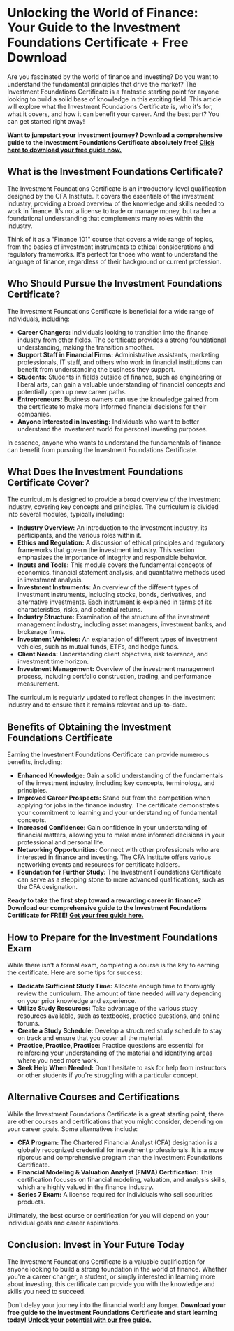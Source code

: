 # Unlocking the World of Finance: Your Guide to the Investment Foundations Certificate + Free Download

Are you fascinated by the world of finance and investing? Do you want to understand the fundamental principles that drive the market? The Investment Foundations Certificate is a fantastic starting point for anyone looking to build a solid base of knowledge in this exciting field. This article will explore what the Investment Foundations Certificate is, who it's for, what it covers, and how it can benefit your career. And the best part? You can get started right away!

**Want to jumpstart your investment journey? Download a comprehensive guide to the Investment Foundations Certificate absolutely free!** [**Click here to download your free guide now.**](https://udemywork.com/investment-foundations-certificate)

## What is the Investment Foundations Certificate?

The Investment Foundations Certificate is an introductory-level qualification designed by the CFA Institute. It covers the essentials of the investment industry, providing a broad overview of the knowledge and skills needed to work in finance. It’s not a license to trade or manage money, but rather a foundational understanding that complements many roles within the industry.

Think of it as a "Finance 101" course that covers a wide range of topics, from the basics of investment instruments to ethical considerations and regulatory frameworks. It's perfect for those who want to understand the language of finance, regardless of their background or current profession.

## Who Should Pursue the Investment Foundations Certificate?

The Investment Foundations Certificate is beneficial for a wide range of individuals, including:

*   **Career Changers:** Individuals looking to transition into the finance industry from other fields. The certificate provides a strong foundational understanding, making the transition smoother.
*   **Support Staff in Financial Firms:** Administrative assistants, marketing professionals, IT staff, and others who work in financial institutions can benefit from understanding the business they support.
*   **Students:** Students in fields outside of finance, such as engineering or liberal arts, can gain a valuable understanding of financial concepts and potentially open up new career paths.
*   **Entrepreneurs:** Business owners can use the knowledge gained from the certificate to make more informed financial decisions for their companies.
*   **Anyone Interested in Investing:** Individuals who want to better understand the investment world for personal investing purposes.

In essence, anyone who wants to understand the fundamentals of finance can benefit from pursuing the Investment Foundations Certificate.

## What Does the Investment Foundations Certificate Cover?

The curriculum is designed to provide a broad overview of the investment industry, covering key concepts and principles. The curriculum is divided into several modules, typically including:

*   **Industry Overview:** An introduction to the investment industry, its participants, and the various roles within it.
*   **Ethics and Regulation:** A discussion of ethical principles and regulatory frameworks that govern the investment industry. This section emphasizes the importance of integrity and responsible behavior.
*   **Inputs and Tools:** This module covers the fundamental concepts of economics, financial statement analysis, and quantitative methods used in investment analysis.
*   **Investment Instruments:** An overview of the different types of investment instruments, including stocks, bonds, derivatives, and alternative investments. Each instrument is explained in terms of its characteristics, risks, and potential returns.
*   **Industry Structure:** Examination of the structure of the investment management industry, including asset managers, investment banks, and brokerage firms.
*   **Investment Vehicles:** An explanation of different types of investment vehicles, such as mutual funds, ETFs, and hedge funds.
*   **Client Needs:** Understanding client objectives, risk tolerance, and investment time horizon.
*   **Investment Management:** Overview of the investment management process, including portfolio construction, trading, and performance measurement.

The curriculum is regularly updated to reflect changes in the investment industry and to ensure that it remains relevant and up-to-date.

## Benefits of Obtaining the Investment Foundations Certificate

Earning the Investment Foundations Certificate can provide numerous benefits, including:

*   **Enhanced Knowledge:** Gain a solid understanding of the fundamentals of the investment industry, including key concepts, terminology, and principles.
*   **Improved Career Prospects:** Stand out from the competition when applying for jobs in the finance industry. The certificate demonstrates your commitment to learning and your understanding of fundamental concepts.
*   **Increased Confidence:** Gain confidence in your understanding of financial matters, allowing you to make more informed decisions in your professional and personal life.
*   **Networking Opportunities:** Connect with other professionals who are interested in finance and investing. The CFA Institute offers various networking events and resources for certificate holders.
*   **Foundation for Further Study:** The Investment Foundations Certificate can serve as a stepping stone to more advanced qualifications, such as the CFA designation.

**Ready to take the first step toward a rewarding career in finance? Download our comprehensive guide to the Investment Foundations Certificate for FREE!** [**Get your free guide here.**](https://udemywork.com/investment-foundations-certificate)

## How to Prepare for the Investment Foundations Exam

While there isn't a formal exam, completing a course is the key to earning the certificate. Here are some tips for success:

*   **Dedicate Sufficient Study Time:** Allocate enough time to thoroughly review the curriculum. The amount of time needed will vary depending on your prior knowledge and experience.
*   **Utilize Study Resources:** Take advantage of the various study resources available, such as textbooks, practice questions, and online forums.
*   **Create a Study Schedule:** Develop a structured study schedule to stay on track and ensure that you cover all the material.
*   **Practice, Practice, Practice:** Practice questions are essential for reinforcing your understanding of the material and identifying areas where you need more work.
*   **Seek Help When Needed:** Don't hesitate to ask for help from instructors or other students if you're struggling with a particular concept.

## Alternative Courses and Certifications

While the Investment Foundations Certificate is a great starting point, there are other courses and certifications that you might consider, depending on your career goals. Some alternatives include:

*   **CFA Program:** The Chartered Financial Analyst (CFA) designation is a globally recognized credential for investment professionals. It is a more rigorous and comprehensive program than the Investment Foundations Certificate.
*   **Financial Modeling & Valuation Analyst (FMVA) Certification:** This certification focuses on financial modeling, valuation, and analysis skills, which are highly valued in the finance industry.
*   **Series 7 Exam:** A license required for individuals who sell securities products.

Ultimately, the best course or certification for you will depend on your individual goals and career aspirations.

## Conclusion: Invest in Your Future Today

The Investment Foundations Certificate is a valuable qualification for anyone looking to build a strong foundation in the world of finance. Whether you're a career changer, a student, or simply interested in learning more about investing, this certificate can provide you with the knowledge and skills you need to succeed.

Don't delay your journey into the financial world any longer. **Download your free guide to the Investment Foundations Certificate and start learning today!** [**Unlock your potential with our free guide.**](https://udemywork.com/investment-foundations-certificate)
